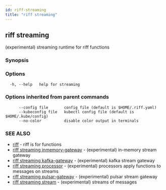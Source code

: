 ```yaml
---
id: riff-streaming
title: "riff streaming"
---
```

## riff streaming

(experimental) streaming runtime for riff functions

### Synopsis

<todo>

### Options

```
  -h, --help   help for streaming
```

### Options inherited from parent commands

```
      --config file       config file (default is $HOME/.riff.yaml)
      --kubeconfig file   kubectl config file (default is $HOME/.kube/config)
      --no-color          disable color output in terminals
```

### SEE ALSO

* [riff](riff.md)	 - riff is for functions
* [riff streaming inmemory-gateway](riff_streaming_inmemory-gateway.md)	 - (experimental) in-memory stream gateway
* [riff streaming kafka-gateway](riff_streaming_kafka-gateway.md)	 - (experimental) kafka stream gateway
* [riff streaming processor](riff_streaming_processor.md)	 - (experimental) processors apply functions to messages on streams
* [riff streaming pulsar-gateway](riff_streaming_pulsar-gateway.md)	 - (experimental) pulsar stream gateway
* [riff streaming stream](riff_streaming_stream.md)	 - (experimental) streams of messages

